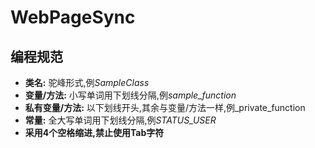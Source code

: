 # WebPageSync
## 编程规范

* __类名:__ 驼峰形式,例*SampleClass*
* __变量/方法:__ 小写单词用下划线分隔,例*sample_function*
* __私有变量/方法:__ 以下划线开头,其余与变量/方法一样,例\_private\_function
* __常量:__ 全大写单词用下划线分隔,例*STATUS_USER*
* __采用4个空格缩进,禁止使用Tab字符__
